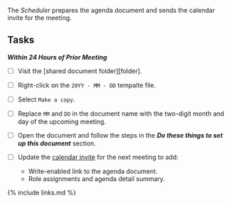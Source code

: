 The _Scheduler_ prepares the agenda document and sends the calendar invite for the meeting.

## Tasks

***Within 24 Hours of Prior Meeting***

- [ ] Visit the [shared document folder][folder].
- [ ] Right-click on the `20YY - MM - DD` tempalte file.
- [ ] Select `Make a copy`.
- [ ] Replace `MM` and `DD` in the document name with the two-digit month and day of the upcoming meeting.
- [ ] Open the document and follow the steps in the ***Do these things to set up this document*** section.
- [ ] Update the [calendar invite](https://github.com/InnerSourceCommons/foundation-governance/blob/319e6f9bea0de12e93aa418b1a4b0564ebaa59f4/how-to/access-isc-calendar.md) for the next meeting to add:

   * Write-enabled link to the agenda document.
   * Role assignments and agenda detail summary.

{% include links.md %}
